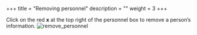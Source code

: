 +++
title = "Removing personnel"
description = ""
weight = 3
+++

Click on the red **x** at the top right of the personnel box to remove a person’s information.
![remove_personnel](https://agrofims.github.io/helpdocs/images/removepersonnel.png)
